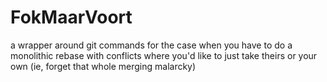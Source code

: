 # FokMaarVoort
a wrapper around git commands for the case when you have to do a monolithic rebase with conflicts where you'd like to just take theirs or your own (ie, forget that whole merging malarcky)
